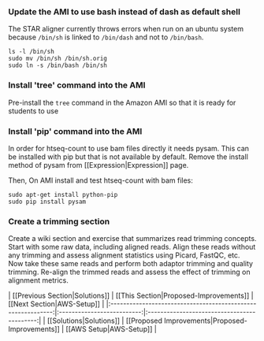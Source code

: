 
### Update the AMI to use bash instead of dash as default shell
The STAR aligner currently throws errors when run on an ubuntu system because `/bin/sh` is linked to `/bin/dash` and not to `/bin/bash`.

```
ls -l /bin/sh
sudo mv /bin/sh /bin/sh.orig
sudo ln -s /bin/bash /bin/sh
```

### Install 'tree' command into the AMI
Pre-install the `tree` command in the Amazon AMI so that it is ready for students to use

### Install 'pip' command into the AMI
In order for htseq-count to use bam files directly it needs pysam. This can be installed with pip but that is not available by default. Remove the install method of pysam from [[Expression|Expression]] page.

Then, On AMI install and test htseq-count with bam files:
```
sudo apt-get install python-pip
sudo pip install pysam
```

### Create a trimming section 
Create a wiki section and exercise that summarizes read trimming concepts. Start with some raw data, including aligned reads.  Align these reads without any trimming and assess alignment statistics using Picard, FastQC, etc.  Now take these same reads and perform both adaptor trimming and quality trimming.  Re-align the trimmed reads and assess the effect of trimming on alignment metrics.


| [[Previous Section|Solutions]]       | [[This Section|Proposed-Improvements]] | [[Next Section|AWS-Setup]]   |
|:------------------------------------------------------------:|:--------------------------:|:-------------------------------------------:|
| [[Solutions|Solutions]] | [[Proposed Improvements|Proposed-Improvements]]    | [[AWS Setup|AWS-Setup]] |